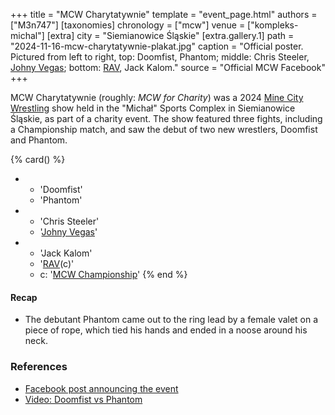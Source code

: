 +++
title = "MCW Charytatywnie"
template = "event_page.html"
authors = ["M3n747"]
[taxonomies]
chronology = ["mcw"]
venue = ["kompleks-michal"]
[extra]
city = "Siemianowice Śląskie"
[extra.gallery.1]
path = "2024-11-16-mcw-charytatywnie-plakat.jpg"
caption = "Official poster. Pictured from left to right, top: Doomfist, Phantom; middle: Chris Steeler, [Johny Vegas](@/w/johny-vegas.md); bottom: [RAV](@/w/rav.md), Jack Kalom."
source = "Official MCW Facebook"
+++

MCW Charytatywnie (roughly: _MCW for Charity_) was a 2024 [Mine City Wrestling](@/o/mcw.md) show held in the "Michał" Sports Complex in Siemianowice Śląskie, as part of a charity event. The show featured three fights, including a Championship match, and saw the debut of two new wrestlers, Doomfist and Phantom.

{% card() %}
- - 'Doomfist'
  - 'Phantom'
- - 'Chris Steeler'
  - '[Johny Vegas](@/w/johny-vegas.md)'
- - 'Jack Kalom'
  - '[RAV](@/w/rav.md)(c)'
  - c: '[MCW Championship](@/c/mcw-championship.md)'
{% end %}

#### Recap
* The debutant Phantom came out to the ring lead by a female valet on a piece of rope, which tied his hands and ended in a noose around his neck.

### References

* [Facebook post announcing the event](https://www.facebook.com/minecitywrestling/posts/pfbid02RgeZnLCLQk99euChtiEaBtD7jfVWMFUjvYBzh8a7vXrxtnJyj19iU7KWXjMJZ1jdl)
* [Video: Doomfist vs Phantom](https://www.youtube.com/watch?v=NosWwenwHFU)
